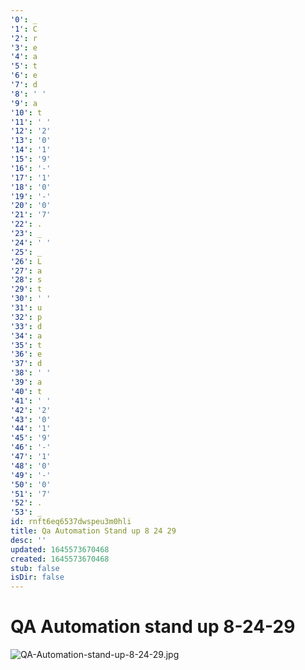 ```yaml
---
'0': _
'1': C
'2': r
'3': e
'4': a
'5': t
'6': e
'7': d
'8': ' '
'9': a
'10': t
'11': ' '
'12': '2'
'13': '0'
'14': '1'
'15': '9'
'16': '-'
'17': '1'
'18': '0'
'19': '-'
'20': '0'
'21': '7'
'22': .
'23': _
'24': ' '
'25': _
'26': L
'27': a
'28': s
'29': t
'30': ' '
'31': u
'32': p
'33': d
'34': a
'35': t
'36': e
'37': d
'38': ' '
'39': a
'40': t
'41': ' '
'42': '2'
'43': '0'
'44': '1'
'45': '9'
'46': '-'
'47': '1'
'48': '0'
'49': '-'
'50': '0'
'51': '7'
'52': .
'53': _
id: rnft6eq6537dwspeu3m0hli
title: Qa Automation Stand up 8 24 29
desc: ''
updated: 1645573670468
created: 1645573670468
stub: false
isDir: false
---
```


# QA Automation stand up 8-24-29


![QA-Automation-stand-up-8-24-29.jpg](/assets/qa-automation-stand-up-8-24-29-n1foare0vz7b.jpg)

